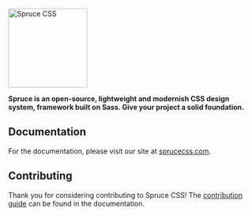 <p>
  <a href="https://sprucecss.com">
    <br/>
    <img src="https://conedevelopment.com/assets/img/spruce-logo.svg?" alt="Spruce CSS" width="160">
    <br/>
  </a>
</p>


**Spruce is an open-source, lightweight and modernish CSS design system, framework built on Sass. Give your project a solid foundation.**

## Documentation

For the documentation, please visit our site at [sprucecss.com](https://sprucecss.com).

## Contributing

Thank you for considering contributing to Spruce CSS! The [contribution guide](https://sprucecss.com/docs/getting-started/contribution/) can be found in the documentation.
